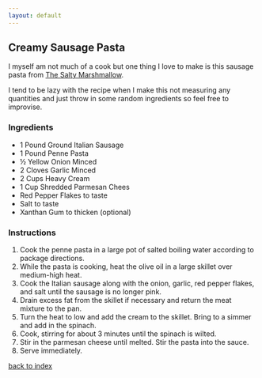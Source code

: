 ```yaml
---
layout: default
---
```


## Creamy Sausage Pasta
<!---
Name: Lucas Iezzi
-->
I myself am not much of a cook but one thing I love to make is this sausage pasta from [The Salty Marshmallow](.https://thesaltymarshmallow.com/creamy-italian-sausage-pasta/).

I tend to be lazy with the recipe when I make this not measuring any quantities and just throw in some random ingredients so feel free to improvise.

### Ingredients
- 1 Pound Ground Italian Sausage
- 1 Pound Penne Pasta
- ½ Yellow Onion Minced  
- 2 Cloves Garlic Minced
- 2 Cups Heavy Cream
- 1 Cup Shredded Parmesan Chees
- Red Pepper Flakes to taste
- Salt to taste
- Xanthan Gum to thicken (optional)

### Instructions
1. Cook the penne pasta in a large pot of salted boiling water according to package directions.
2. While the pasta is cooking, heat the olive oil in a large skillet over medium-high heat.
3. Cook the Italian sausage along with the onion, garlic, red pepper flakes, and salt until the sausage is no longer pink.
4. Drain excess fat from the skillet if necessary and return the meat mixture to the pan.
5. Turn the heat to low and add the cream to the skillet. Bring to a simmer and add in the spinach.
6. Cook, stirring for about 3 minutes until the spinach is wilted.
7. Stir in the parmesan cheese until melted.  Stir the pasta into the sauce.
8. Serve immediately.

[back to index](../)
